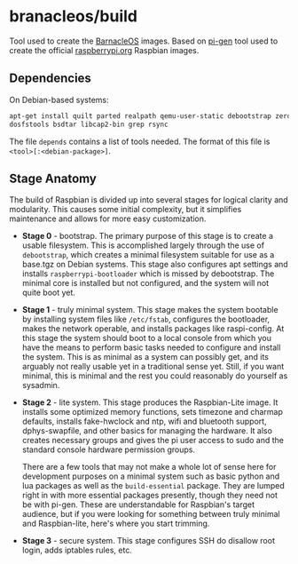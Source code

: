 branacleos/build
================

Tool used to create the [BarnacleOS](https://github.com/barnacleos) images.
Based on [pi-gen](https://github.com/rpi-distro/pi-gen) tool used to create
the official [raspberrypi.org](https://raspberrypi.org/) Raspbian images.



Dependencies
------------

On Debian-based systems:

```bash
apt-get install quilt parted realpath qemu-user-static debootstrap zerofree pxz zip \
dosfstools bsdtar libcap2-bin grep rsync
```

The file `depends` contains a list of tools needed. The format of this
file is `<tool>[:<debian-package>]`.



Stage Anatomy
-------------

The build of Raspbian is divided up into several stages for logical clarity
and modularity. This causes some initial complexity, but it simplifies
maintenance and allows for more easy customization.

 - **Stage 0** - bootstrap. The primary purpose of this stage is to create a
   usable filesystem. This is accomplished largely through the use of
   `debootstrap`, which creates a minimal filesystem suitable for use as a
   base.tgz on Debian systems. This stage also configures apt settings and
   installs `raspberrypi-bootloader` which is missed by debootstrap. The
   minimal core is installed but not configured, and the system will not quite
   boot yet.

 - **Stage 1** - truly minimal system. This stage makes the system bootable by
   installing system files like `/etc/fstab`, configures the bootloader, makes
   the network operable, and installs packages like raspi-config. At this
   stage the system should boot to a local console from which you have the
   means to perform basic tasks needed to configure and install the system.
   This is as minimal as a system can possibly get, and its arguably not
   really usable yet in a traditional sense yet. Still, if you want minimal,
   this is minimal and the rest you could reasonably do yourself as sysadmin.

 - **Stage 2** - lite system. This stage produces the Raspbian-Lite image. It
   installs some optimized memory functions, sets timezone and charmap
   defaults, installs fake-hwclock and ntp, wifi and bluetooth support,
   dphys-swapfile, and other basics for managing the hardware. It also
   creates necessary groups and gives the pi user access to sudo and the
   standard console hardware permission groups.

   There are a few tools that may not make a whole lot of sense here for
   development purposes on a minimal system such as basic python and lua
   packages as well as the `build-essential` package. They are lumped right
   in with more essential packages presently, though they need not be with
   pi-gen. These are understandable for Raspbian's target audience, but if
   you were looking for something between truly minimal and Raspbian-lite,
   here's where you start trimming.

 - **Stage 3** - secure system. This stage configures SSH do disallow root
   login, adds iptables rules, etc.
